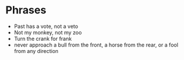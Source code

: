 # Phrases



* Past has a vote, not a veto
* Not my monkey, not my zoo
* Turn the crank for frank
* never approach a bull from the front, a horse from the rear, or a fool from any direction
